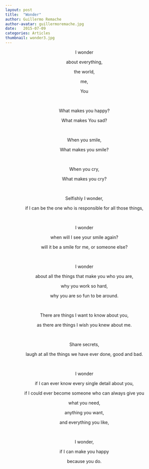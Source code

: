 ```yaml
---
layout: post
title:  "Wonder"
author: Guillermo Remache
author-avatar: guillermoremache.jpg
date:   2015-07-09
categories: Articles
thumbnail: wonder3.jpg
---
```


I wonder

about everything,

the world,

me,

You

<br>

What makes you happy?

What makes You sad?

<br>

When you smile,

What makes you smile?

<br>

When you cry,

What makes you cry?

<br>

Selfishly I wonder,

  if I can be the one who is responsible for all those things,

<br>

I wonder

  when will I see your smile again?

  will it be a smile for me, or someone else?

<br>

I wonder

  about all the things that make you who you are,

  why you work so hard,

  why you are so fun to be around.

<br>

There are things I want to know about you,

as there are things I wish you knew about me.

<br>

Share secrets,

  laugh at all the things we have ever done, good and bad.

<br>

I wonder

  if I can ever know every single detail about you,

  if I could ever become someone who can always give you

  what you need,

  anything you want,

  and everything you like,

<br>

I wonder,

if I can make you happy

because you do.



<style>
  p{
      text-align: center
  }
  .post-content{
    line-height: 10px;
  }

</style>
